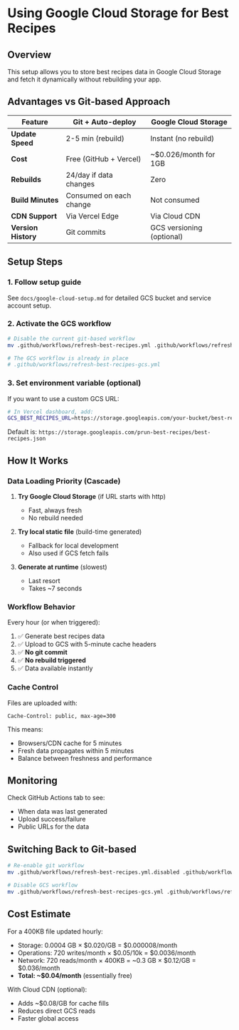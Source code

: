 # Using Google Cloud Storage for Best Recipes

## Overview

This setup allows you to store best recipes data in Google Cloud Storage and fetch it dynamically without rebuilding your app.

## Advantages vs Git-based Approach

| Feature | Git + Auto-deploy | Google Cloud Storage |
|---------|-------------------|---------------------|
| **Update Speed** | 2-5 min (rebuild) | Instant (no rebuild) |
| **Cost** | Free (GitHub + Vercel) | ~$0.026/month for 1GB |
| **Rebuilds** | 24/day if data changes | Zero |
| **Build Minutes** | Consumed on each change | Not consumed |
| **CDN Support** | Via Vercel Edge | Via Cloud CDN |
| **Version History** | Git commits | GCS versioning (optional) |

## Setup Steps

### 1. Follow setup guide
See `docs/google-cloud-setup.md` for detailed GCS bucket and service account setup.

### 2. Activate the GCS workflow

```bash
# Disable the current git-based workflow
mv .github/workflows/refresh-best-recipes.yml .github/workflows/refresh-best-recipes.yml.disabled

# The GCS workflow is already in place
# .github/workflows/refresh-best-recipes-gcs.yml
```

### 3. Set environment variable (optional)

If you want to use a custom GCS URL:

```bash
# In Vercel dashboard, add:
GCS_BEST_RECIPES_URL=https://storage.googleapis.com/your-bucket/best-recipes.json
```

Default is: `https://storage.googleapis.com/prun-best-recipes/best-recipes.json`

## How It Works

### Data Loading Priority (Cascade)

1. **Try Google Cloud Storage** (if URL starts with http)
   - Fast, always fresh
   - No rebuild needed

2. **Try local static file** (build-time generated)
   - Fallback for local development
   - Also used if GCS fetch fails

3. **Generate at runtime** (slowest)
   - Last resort
   - Takes ~7 seconds

### Workflow Behavior

Every hour (or when triggered):
1. ✅ Generate best recipes data
2. ✅ Upload to GCS with 5-minute cache headers
3. ✅ **No git commit**
4. ✅ **No rebuild triggered**
5. ✅ Data available instantly

### Cache Control

Files are uploaded with:
```
Cache-Control: public, max-age=300
```

This means:
- Browsers/CDN cache for 5 minutes
- Fresh data propagates within 5 minutes
- Balance between freshness and performance

## Monitoring

Check GitHub Actions tab to see:
- When data was last generated
- Upload success/failure
- Public URLs for the data

## Switching Back to Git-based

```bash
# Re-enable git workflow
mv .github/workflows/refresh-best-recipes.yml.disabled .github/workflows/refresh-best-recipes.yml

# Disable GCS workflow
mv .github/workflows/refresh-best-recipes-gcs.yml .github/workflows/refresh-best-recipes-gcs.yml.disabled
```

## Cost Estimate

For a 400KB file updated hourly:
- Storage: 0.0004 GB × $0.020/GB = $0.000008/month
- Operations: 720 writes/month × $0.05/10k = $0.0036/month
- Network: 720 reads/month × 400KB = ~0.3 GB × $0.12/GB = $0.036/month
- **Total: ~$0.04/month** (essentially free)

With Cloud CDN (optional):
- Adds ~$0.08/GB for cache fills
- Reduces direct GCS reads
- Faster global access

